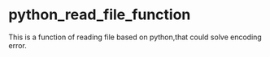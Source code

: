 # python_read_file_function
This is a function of reading file based on python,that could solve encoding error.
